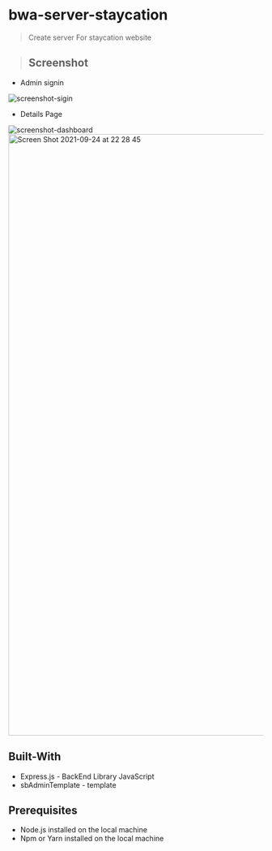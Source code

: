 # bwa-server-staycation

> Create server For staycation website

> ## Screenshot

- Admin signin

![screenshot-sigin](https://user-images.githubusercontent.com/63716330/90948555-3b40f300-e46a-11ea-95d2-75aabd81faa7.png)

- Details Page

![screenshot-dashboard](https://user-images.githubusercontent.com/77246142/134701110-f4f7d391-5d48-4fd0-92bc-3d34c5a168d7.png)
<img width="1185" alt="Screen Shot 2021-09-24 at 22 28 45" src="https://user-images.githubusercontent.com/77246142/134701110-f4f7d391-5d48-4fd0-92bc-3d34c5a168d7.png">
## Built-With

- Express.js - BackEnd Library JavaScript
- sbAdminTemplate - template

## Prerequisites

- Node.js installed on the local machine
- Npm or Yarn installed on the local machine

